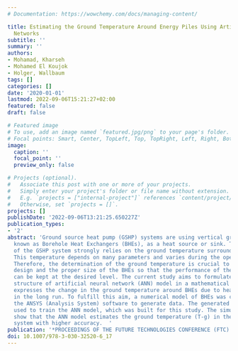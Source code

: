 ```yaml
---
# Documentation: https://wowchemy.com/docs/managing-content/

title: Estimating the Ground Temperature Around Energy Piles Using Artificial Neural
  Networks
subtitle: ''
summary: ''
authors:
- Mohamad, Kharseh
- Mohamed El Koujok
- Holger, Wallbaum
tags: []
categories: []
date: '2020-01-01'
lastmod: 2022-09-06T15:21:27+02:00
featured: false
draft: false

# Featured image
# To use, add an image named `featured.jpg/png` to your page's folder.
# Focal points: Smart, Center, TopLeft, Top, TopRight, Left, Right, BottomLeft, Bottom, BottomRight.
image:
  caption: ''
  focal_point: ''
  preview_only: false

# Projects (optional).
#   Associate this post with one or more of your projects.
#   Simply enter your project's folder or file name without extension.
#   E.g. `projects = ["internal-project"]` references `content/project/deep-learning/index.md`.
#   Otherwise, set `projects = []`.
projects: []
publishDate: '2022-09-06T13:21:25.650227Z'
publication_types:
- '2'
abstract: 'Ground source heat pump (GSHP) systems are using vertical ground heat exchangers,
  known as Borehole Heat Exchangers (BHEs), as a heat source or sink. The performance
  of the GSHP system strongly relies on the ground temperature surrounding the BHEs.
  This temperature depends on many parameters and varies during the operating time.
  Therefore, the determination of the ground temperature is crucial to define the
  design and the proper size of the BHEs so that the performance of the GSHP system
  can be kept at the desired level. The current study aims to formulate a complex
  structure of artificial neural network (ANN) model in a mathematical equation that
  expresses the change in the ground temperature around BHEs due to heat injection
  in the long run. To fulfill this aim, a numerical model of BHEs was created using
  the ANSYS (Analysis System) software to generate data. The generated data was then
  used to train the ANN model, which was built for this study. The simulation results
  show that the ANN model estimates the ground temperature (T-g) in the target GSHP
  system with higher accuracy.  '
publication: '*PROCEEDINGS OF THE FUTURE TECHNOLOGIES CONFERENCE (FTC) 2019, VOL 1*'
doi: 10.1007/978-3-030-32520-6_17
---
```

